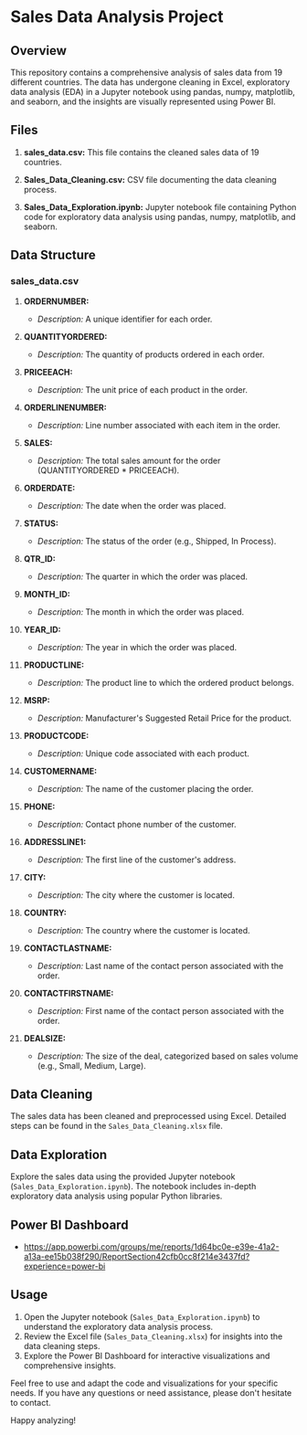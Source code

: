 # Sales Data Analysis Project

## Overview

This repository contains a comprehensive analysis of sales data from 19 different countries. The data has undergone cleaning in Excel, exploratory data analysis (EDA) in a Jupyter notebook using pandas, numpy, matplotlib, and seaborn, and the insights are visually represented using Power BI.

## Files

1. **sales_data.csv:** This file contains the cleaned sales data of 19 countries.

2. **Sales_Data_Cleaning.csv:** CSV file documenting the data cleaning process.

3. **Sales_Data_Exploration.ipynb:** Jupyter notebook file containing Python code for exploratory data analysis using pandas, numpy, matplotlib, and seaborn.

## Data Structure

### sales_data.csv

1. **ORDERNUMBER:**
   - *Description:* A unique identifier for each order.

2. **QUANTITYORDERED:**
   - *Description:* The quantity of products ordered in each order.

3. **PRICEEACH:**
   - *Description:* The unit price of each product in the order.

4. **ORDERLINENUMBER:**
   - *Description:* Line number associated with each item in the order.

5. **SALES:**
   - *Description:* The total sales amount for the order (QUANTITYORDERED * PRICEEACH).

6. **ORDERDATE:**
   - *Description:* The date when the order was placed.

7. **STATUS:**
   - *Description:* The status of the order (e.g., Shipped, In Process).

8. **QTR_ID:**
   - *Description:* The quarter in which the order was placed.

9. **MONTH_ID:**
   - *Description:* The month in which the order was placed.

10. **YEAR_ID:**
    - *Description:* The year in which the order was placed.

11. **PRODUCTLINE:**
    - *Description:* The product line to which the ordered product belongs.

12. **MSRP:**
    - *Description:* Manufacturer's Suggested Retail Price for the product.

13. **PRODUCTCODE:**
    - *Description:* Unique code associated with each product.

14. **CUSTOMERNAME:**
    - *Description:* The name of the customer placing the order.

15. **PHONE:**
    - *Description:* Contact phone number of the customer.

16. **ADDRESSLINE1:**
    - *Description:* The first line of the customer's address.

17. **CITY:**
    - *Description:* The city where the customer is located.

18. **COUNTRY:**
    - *Description:* The country where the customer is located.

19. **CONTACTLASTNAME:**
    - *Description:* Last name of the contact person associated with the order.

20. **CONTACTFIRSTNAME:**
    - *Description:* First name of the contact person associated with the order.

21. **DEALSIZE:**
    - *Description:* The size of the deal, categorized based on sales volume (e.g., Small, Medium, Large).

## Data Cleaning

The sales data has been cleaned and preprocessed using Excel. Detailed steps can be found in the `Sales_Data_Cleaning.xlsx` file.

## Data Exploration

Explore the sales data using the provided Jupyter notebook (`Sales_Data_Exploration.ipynb`). The notebook includes in-depth exploratory data analysis using popular Python libraries.

## Power BI Dashboard

- https://app.powerbi.com/groups/me/reports/1d64bc0e-e39e-41a2-a13a-ee15b038f290/ReportSection42cfb0cc8f214e3437fd?experience=power-bi

## Usage

1. Open the Jupyter notebook (`Sales_Data_Exploration.ipynb`) to understand the exploratory data analysis process.
2. Review the Excel file (`Sales_Data_Cleaning.xlsx`) for insights into the data cleaning steps.
3. Explore the Power BI Dashboard for interactive visualizations and comprehensive insights.

Feel free to use and adapt the code and visualizations for your specific needs. If you have any questions or need assistance, please don't hesitate to contact.

Happy analyzing!
